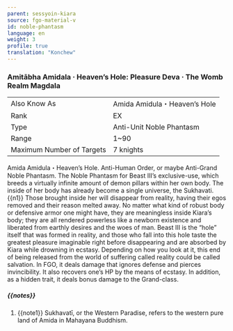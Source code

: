 ```yaml
---
parent: sessyoin-kiara
source: fgo-material-v
id: noble-phantasm
language: en
weight: 3
profile: true
translation: "Konchew"
---
```


### Amitābha Amidala · Heaven’s Hole: Pleasure Deva · The Womb Realm Magdala

<table>
  <tr><td>Also Know As</td><td>Amida Amidula・Heaven’s Hole</td></tr>
  <tr><td>Rank</td><td>EX</td></tr>
  <tr><td>Type</td><td>Anti-Unit Noble Phantasm</td></tr>
  <tr><td>Range</td><td>1~90</td></tr>
  <tr><td>Maximum Number of Targets</td><td>7 knights</td></tr>
</table>

Amida Amidula・Heaven’s Hole.
Anti-Human Order, or maybe Anti-Grand Noble Phantasm.
The Noble Phantasm for Beast III’s exclusive-use, which breeds a virtually infinite amount of demon pillars within her own body.
The inside of her body has already become a single universe, the Sukhavati.{{n1}}
Those brought inside her will disappear from reality, having their egos removed and their reason melted away.
No matter what kind of robust body or defensive armor one might have, they are meaningless inside Kiara’s body; they are all rendered powerless like a newborn existence and liberated from earthly desires and the woes of man.
Beast III is the “hole” itself that was formed in reality, and those who fall into this hole taste the greatest pleasure imaginable right before disappearing and are absorbed by Kiara while drowning in ecstasy.
Depending on how you look at it, this end of being released from the world of suffering called reality could be called salvation.
In FGO, it deals damage that ignores defense and pierces invincibility. It also recovers one’s HP by the means of ecstasy.
In addition, as a hidden trait, it deals bonus damage to the Grand-class.

##### {{notes}}

1. {{note1}} Sukhavatī, or the Western Paradise, refers to the western pure land of Amida in Mahayana Buddhism.
